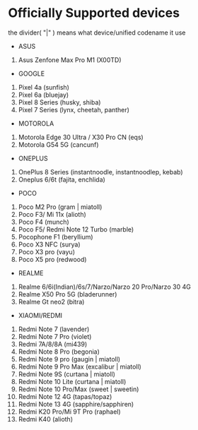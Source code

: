 # Officially Supported devices
  the divider( "|" ) means what device/unified codename it use

* ASUS
1. Asus Zenfone Max Pro M1 (X00TD)

* GOOGLE
1. Pixel 4a (sunfish)
2. Pixel 6a (bluejay)
3. Pixel 8 Series (husky, shiba)
4. Pixel 7 Series (lynx, cheetah, panther)

* MOTOROLA
1. Motorola Edge 30 Ultra / X30 Pro CN (eqs) 
2. Motorola G54 5G (cancunf)

* ONEPLUS
1. OnePlus 8 Series (instantnoodle, instantnoodlep, kebab)
2. Oneplus 6/6t (fajita, enchlida)

* POCO
1. Poco M2 Pro (gram | miatoll)
2. Poco F3/ Mi 11x (alioth)
3. Poco F4 (munch)
4. Poco F5/ Redmi Note 12 Turbo (marble) 
5. Pocophone F1 (beryllium)
6. Poco X3 NFC (surya)
7. Poco X3 pro (vayu)
8. Poco X5 pro (redwood)

* REALME
1. Realme 6/6i(Indian)/6s/7/Narzo/Narzo 20 Pro/Narzo 30 4G 
2. Realme X50 Pro 5G (bladerunner)
3. Realme Gt neo2 (bitra)

* XIAOMI/REDMI
1. Redmi Note 7 (lavender)
2. Redmi Note 7 Pro (violet)
3. Redmi 7A/8/8A (mi439)
4. Redmi Note 8 Pro (begonia)
5. Redmi Note 9 pro (gaugin | miatoll)
6. Redmi Note 9 Pro Max (excalibur | miatoll)
7. Redmi Note 9S (curtana | miatoll)
8. Redmi Note 10 Lite (curtana | miatoll)
9. Redmi Note 10 Pro/Max (sweet | sweetin)
10. Redmi Note 12 4G (tapas/topaz)
11. Redmi Note 13 4G (sapphire/sapphiren)
11. Redmi K20 Pro/Mi 9T Pro (raphael)
12. Redmi K40 (alioth)
